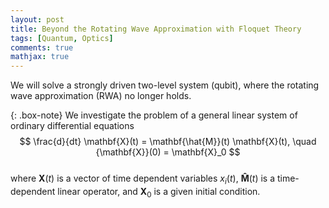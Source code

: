 ```yaml
---
layout: post
title: Beyond the Rotating Wave Approximation with Floquet Theory
tags: [Quantum, Optics]
comments: true
mathjax: true
---
```



We will solve a strongly driven two-level system (qubit), where the rotating wave approximation (RWA) no longer holds.  

{: .box-note}
We investigate the problem of a general linear system of ordinary differential equations  
$$
\frac{d}{dt} \mathbf{X}(t) = \mathbf{\hat{M}}(t) \mathbf{X}(t), \quad {\mathbf{X}}(0) = \mathbf{X}_0
$$  
where $\mathbf{X}(t)$ is a vector of time dependent variables $x_i(t)$, $\mathbf{\hat{M}}(t)$ is a time-dependent linear operator, and $\mathbf{X}_0$ is a given initial condition.  

